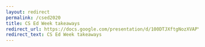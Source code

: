 ```yaml
---
layout: redirect
permalink: /csed2020
title: CS Ed Week takeaways
redirect_url: https://docs.google.com/presentation/d/100DTJXftgNozXVAPYKi7Ud1Wg0d0rOSkrIMNq3Qdg7w/preview?slide=id.g35f391192_00
redirect_text: CS Ed Week takeaways
---
```



